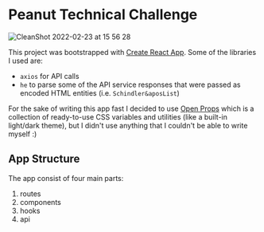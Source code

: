# Peanut Technical Challenge

![CleanShot 2022-02-23 at 15 56 28](https://user-images.githubusercontent.com/22414962/155344640-f4456e60-d2ee-4f8e-8113-449c67233828.jpg)

This project was bootstrapped with [Create React App](https://github.com/facebook/create-react-app).
Some of the libraries I used are:

-   `axios` for API calls
-   `he` to parse some of the API service responses that were passed as encoded HTML entities (i.e. `Schindler&aposList`)

For the sake of writing this app fast I decided to use [Open Props](https://open-props.style/) which is a collection of ready-to-use CSS variables and utilities (like a built-in light/dark theme), but I didn't use anything that I couldn't be able to write myself :)

## App Structure

The app consist of four main parts:

1. routes
2. components
3. hooks
4. api
